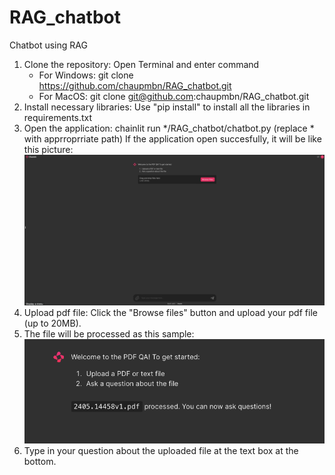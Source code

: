 # RAG_chatbot
Chatbot using RAG

1. Clone the repository:
    Open Terminal and enter command
    + For Windows: git clone https://github.com/chaupmbn/RAG_chatbot.git
    + For MacOS: git clone git@github.com:chaupmbn/RAG_chatbot.git
2. Install necessary libraries:
    Use "pip install" to install all the libraries in requirements.txt
3. Open the application:
    chainlit run */RAG_chatbot/chatbot.py (replace * with apprroprriate path)
    If the application open succesfully, it will be like this picture:
    ![The application opened successfully](image.png)
4. Upload pdf file:
    Click the "Browse files" button and upload your pdf file (up to 20MB).
5. The file will be processed as this sample:
    ![Sample](image-1.png)
6. Type in your question about the uploaded file at the text box at the bottom.